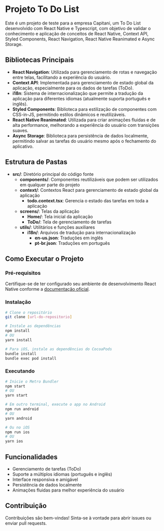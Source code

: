 # Projeto To Do List

Este é um projeto de teste para a empresa Capitani, um To Do List desenvolvido com React Native e Typescript, com objetivo de validar o conhecimento e aplicação de conceitos de React Native, Context API, Styled Components, React Navigation, React Native Reanimated e Async Storage.

## Bibliotecas Principais

- **React Navigation**: Utilizada para gerenciamento de rotas e navegação entre telas, facilitando a experiência do usuário.
- **Context API**: Implementada para gerenciamento de estado global da aplicação, especialmente para os dados de tarefas (ToDo).
- **i18n**: Sistema de internacionalização que permite a tradução da aplicação para diferentes idiomas (atualmente suporta português e inglês).
- **Styled Components**: Biblioteca para estilização de componentes com CSS-in-JS, permitindo estilos dinâmicos e reutilizáveis.
- **React Native Reanimated**: Utilizada para criar animações fluidas e de alta performance, melhorando a experiência do usuário com transições suaves.
- **Async Storage**: Biblioteca para persistência de dados localmente, permitindo salvar as tarefas do usuário mesmo após o fechamento do aplicativo.

## Estrutura de Pastas

- **src/**: Diretório principal do código fonte
  - **components/**: Componentes reutilizáveis que podem ser utilizados em qualquer parte do projeto
  - **context/**: Contextos React para gerenciamento de estado global da aplicação
    - **todo.context.tsx**: Gerencia o estado das tarefas em toda a aplicação
  - **screens/**: Telas da aplicação
    - **Home/**: Tela inicial da aplicação
    - **ToDo/**: Tela de gerenciamento de tarefas
  - **utils/**: Utilitários e funções auxiliares
    - **i18n/**: Arquivos de tradução para internacionalização
      - **en-us.json**: Traduções em inglês
      - **pt-br.json**: Traduções em português

## Como Executar o Projeto

### Pré-requisitos

Certifique-se de ter configurado seu ambiente de desenvolvimento React Native conforme a [documentação oficial](https://reactnative.dev/docs/environment-setup).

### Instalação

```sh
# Clone o repositório
git clone [url-do-repositorio]

# Instale as dependências
npm install
# OU
yarn install

# Para iOS, instale as dependências do CocoaPods
bundle install
bundle exec pod install
```

### Executando

```sh
# Inicie o Metro Bundler
npm start
# OU
yarn start

# Em outro terminal, execute o app no Android
npm run android
# OU
yarn android

# Ou no iOS
npm run ios
# OU
yarn ios
```

## Funcionalidades

- Gerenciamento de tarefas (ToDo)
- Suporte a múltiplos idiomas (português e inglês)
- Interface responsiva e amigável
- Persistência de dados localmente
- Animações fluidas para melhor experiência do usuário

## Contribuição

Contribuições são bem-vindas! Sinta-se à vontade para abrir issues ou enviar pull requests.
